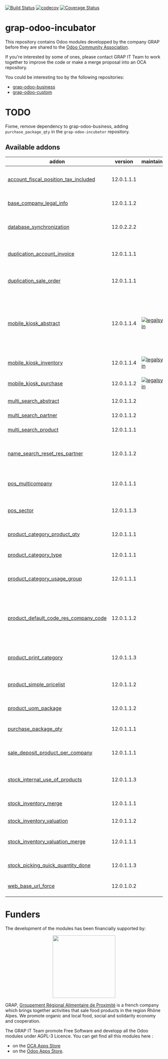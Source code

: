 [![Build Status](https://www.travis-ci.com/grap/grap-odoo-incubator.svg?branch=12.0)](https://www.travis-ci.com/grap/grap-odoo-incubator)
[![codecov](https://codecov.io/gh/grap/grap-odoo-incubator/branch/12.0/graph/badge.svg)](https://codecov.io/gh/grap/grap-odoo-incubator)
[![Coverage Status](https://coveralls.io/repos/github/grap/grap-odoo-incubator/badge.svg?branch=12.0)](https://coveralls.io/github/grap/grap-odoo-incubator?branch=12.0)


# grap-odoo-incubator

This repository contains Odoo modules developped by the company GRAP before
they are shared to the
[Odoo Community Association](https://odoo-community.org/).

If you're interested by some of ones, please contact GRAP IT Team to work
together to improve the code or make a merge proposal into an OCA repository.

You could be interesting too by the following repositories:

* [grap-odoo-business](https://github.com/grap/grap-odoo-business)
* [grap-odoo-custom](https://github.com/grap/grap-odoo-custom)

# TODO

Fixme, remove dependency to grap-odoo-business, adding ``purchase_package_qty`` in the ``grap-odoo-incubator`` repository.

[//]: # (addons)

Available addons
----------------
addon | version | maintainers | summary
--- | --- | --- | ---
[account_fiscal_position_tax_included](account_fiscal_position_tax_included/) | 12.0.1.1.1 |  | Allow to map from tax excluded to tax included
[base_company_legal_info](base_company_legal_info/) | 12.0.1.1.2 |  | Adds Legal informations on company model
[database_synchronization](database_synchronization/) | 12.0.2.2.2 |  | Synchronize many Odoo Databases (datas, ...)
[duplication_account_invoice](duplication_account_invoice/) | 12.0.1.1.1 |  | Duplication Tools for Invoices with a given frequency
[duplication_sale_order](duplication_sale_order/) | 12.0.1.1.1 |  | Duplication Tools for Sale Orders with a given frequency
[mobile_kiosk_abstract](mobile_kiosk_abstract/) | 12.0.1.1.4 | [![legalsylvain](https://github.com/legalsylvain.png?size=30px)](https://github.com/legalsylvain) | Abstract Module that provides a framework to develop 'kiosk application' for mobile usage like in 'hr_attendance' Odoo module
[mobile_kiosk_inventory](mobile_kiosk_inventory/) | 12.0.1.1.4 | [![legalsylvain](https://github.com/legalsylvain.png?size=30px)](https://github.com/legalsylvain) | Mobile interface to make inventories
[mobile_kiosk_purchase](mobile_kiosk_purchase/) | 12.0.1.1.2 | [![legalsylvain](https://github.com/legalsylvain.png?size=30px)](https://github.com/legalsylvain) | Mobile interface to make purchases
[multi_search_abstract](multi_search_abstract/) | 12.0.1.1.2 |  | Multi Search - Abstract
[multi_search_partner](multi_search_partner/) | 12.0.1.1.2 |  | Multi Search - Partners
[multi_search_product](multi_search_product/) | 12.0.1.1.1 |  | Multi Search - Products
[name_search_reset_res_partner](name_search_reset_res_partner/) | 12.0.1.1.2 |  | Reset _name_search function for res.partner model
[pos_multicompany](pos_multicompany/) | 12.0.1.1.1 |  | Point of Sale Settings in Multi company context
[pos_sector](pos_sector/) | 12.0.1.1.3 |  | Set Sectors to the products and display in given PoS Sessions
[product_category_product_qty](product_category_product_qty/) | 12.0.1.1.1 |  | Product Category - Product Quantity
[product_category_type](product_category_type/) | 12.0.1.1.1 |  | Restore type field on product.category
[product_category_usage_group](product_category_usage_group/) | 12.0.1.1.1 |  | Restrict Usage of Product Categories to a given Group
[product_default_code_res_company_code](product_default_code_res_company_code/) | 12.0.1.1.2 |  | Generate product default code based on sequence defined by company, prefixed by company code
[product_print_category](product_print_category/) | 12.0.1.1.3 |  | Automate products print, when data has changed
[product_simple_pricelist](product_simple_pricelist/) | 12.0.1.1.2 |  | Provides Wizard to manage easily Pricelist By Products
[product_uom_package](product_uom_package/) | 12.0.1.1.2 |  | Product - Package UoM and Quantity
[purchase_package_qty](purchase_package_qty/) | 12.0.1.1.1 |  | Purchase - Package Quantity
[sale_deposit_product_per_company](sale_deposit_product_per_company/) | 12.0.1.1.1 |  | Handle one deposit product (down payment) per company
[stock_internal_use_of_products](stock_internal_use_of_products/) | 12.0.1.1.3 |  | Declare the use of products for specific uses (eg: gifts,...)
[stock_inventory_merge](stock_inventory_merge/) | 12.0.1.1.1 |  | Allow to merge multiples partial inventories
[stock_inventory_valuation](stock_inventory_valuation/) | 12.0.1.1.2 |  | Stock Inventory - Valuation
[stock_inventory_valuation_merge](stock_inventory_valuation_merge/) | 12.0.1.1.1 |  | Stock Inventory - Valuation - Merge - Glue Module
[stock_picking_quick_quantity_done](stock_picking_quick_quantity_done/) | 12.0.1.1.3 |  | Stock Picking Quick Quantity Done
[web_base_url_force](web_base_url_force/) | 12.0.1.0.2 |  | Force the value of the setting 'web.base.url'

[//]: # (end addons)

# Funders

The development of the modules has been financially supported by:

<p align="center">
   <img src="http://www.grap.coop/wp-content/uploads/2016/11/GRAP.png" width="200"/>
</p>

GRAP, [Groupement Régional Alimentaire de Proximité](http://www.grap.coop) is a
french company which brings together activities that sale food products in the
region Rhône Alpes. We promote organic and local food, social and solidarity
economy and cooperation.

The GRAP IT Team promote Free Software and developp all the Odoo modules under
AGPL-3 Licence. You can get find all this modules here :
* on the [OCA Apps Store](https://odoo-community.org/shop?&search=GRAP)
* on the [Odoo Apps Store](https://www.odoo.com/apps/modules/browse?author=GRAP).

